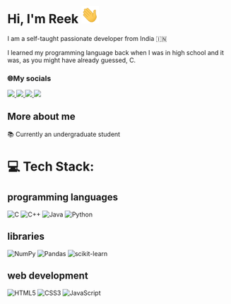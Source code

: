 # Hi, I'm Reek <img src="images/wave.gif" width="40">

<p>I am a self-taught passionate developer from India 🇮🇳</p>
<p>I learned my programming language back when I was in high school and it was, as you might have already guessed, C.</p>

<!-- the connect section -->
<h3>🌐My socials</h3>

<p align="left">
<!--   Twitter -->
  <a href="https://twitter.com/reekdev" target="_blank">
    <img src="https://img.icons8.com/plasticine/400/000000/twitter--v2.png" width="50"/>
  </a>
<!--   LinkedIn -->
  <a href="https://www.linkedin.com/in/reekdev/" target="_blank">
    <img src="https://img.icons8.com/plasticine/480/000000/linkedin.png" width="50"/>
  </a>
<!--   Facebook -->
  <a href="https://www.facebook.com/reek.1729" target="_blank">
    <img src="https://img.icons8.com/plasticine/400/000000/facebook-new.png" width="50"/>
  </a>
<!--   Mail -->
  <a href="mailto:ray.reekdev@gmail.com" target="_blank">
    <img src="https://img.icons8.com/plasticine/400/000000/gmail-new.png" width="50"/>
  </a>
</p>

## More about me

📚 Currently an undergraduate student

# 💻 Tech Stack:

## programming languages

![C](https://img.shields.io/badge/C-00599C?style=for-the-badge&logo=c&logoColor=white)
![C++](https://img.shields.io/badge/C%2B%2B-00599C?style=for-the-badge&logo=c%2B%2B&logoColor=white)
![Java](https://img.shields.io/badge/Java-ED8B00?style=for-the-badge&logo=java&logoColor=white)
![Python](https://img.shields.io/badge/Python-14354C?style=for-the-badge&logo=python&logoColor=white)

## libraries

![NumPy](https://img.shields.io/badge/numpy-%23013243.svg?style=flat&logo=numpy&logoColor=white)
![Pandas](https://img.shields.io/badge/pandas-%23150458.svg?style=flat&logo=pandas&logoColor=white)
![scikit-learn](https://img.shields.io/badge/scikit--learn-%23F7931E.svg?style=flat&logo=scikit-learn&logoColor=white)

## web development

![HTML5](https://img.shields.io/badge/html5-%23E34F26.svg?style=flat&logo=html5&logoColor=white)
![CSS3](https://img.shields.io/badge/css3-%231572B6.svg?style=flat&logo=css3&logoColor=white)
![JavaScript](https://img.shields.io/badge/JavaScript-F7DF1E?style=flat&logo=javascript&logoColor=white)
